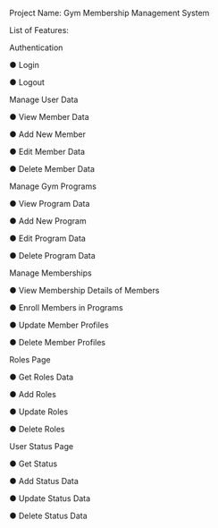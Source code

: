 Project Name: Gym Membership Management System

List of Features:

Authentication

● Login

● Logout


Manage User Data

● View Member Data

● Add New Member

● Edit Member Data

● Delete Member Data



Manage Gym Programs

● View Program Data

● Add New Program

● Edit Program Data

● Delete Program Data


Manage Memberships

● View Membership Details of Members

● Enroll Members in Programs

● Update Member Profiles

● Delete Member Profiles


Roles Page

● Get Roles Data

● Add Roles

● Update Roles

● Delete Roles

User Status Page

● Get Status

● Add Status Data

● Update Status Data

● Delete Status Data

